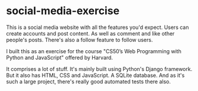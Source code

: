 # social-media-exercise

This is a social media website with all the features you'd expect. Users can create accounts and post content. As well as comment and like other people's posts. There's also a follow feature to follow users.

I built this as an exercise for the course "CS50’s Web Programming with Python and JavaScript" offered by Harvard. 

It comprises a lot of stuff. It's mainly built using Python's Django framework. But it also has HTML, CSS and JavaScript. A SQLite database. And as it's such a large project, there's really good automated tests there also.
